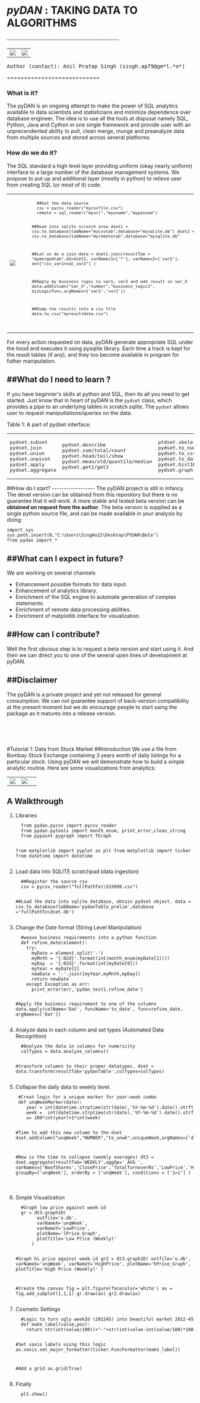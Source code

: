 <h1><color='blue'><b><i>pyDAN</i> : TAKING DATA TO ALGORITHMS</b></color></h1> 
-----------------------------------------------
<table><tr>
<td><img align="middle" src="https://github.com/AnilSingh79/pydan/blob/master/pydan_header.PNG"/></td>
<td><img align="middle" src="https://github.com/AnilSingh79/pydan/blob/master/pyDan.png"/></td>
</tr></table>
<pre>Author (contact): Anil Pratap Singh (singh.ap79@gm*l.*o*)</pre>
===========================

<h3>What is it?</h3>
The pyDAN is an ongoing attempt to make the power of SQL analytics available to data scientists and statisticians and minimize dependence over database engineer. The idea is to use all the tools at disposal namely SQL, Python, Java and Cython in one single framework and provide user with an unprecendented ability to pull, clean merge, munge and preanalyze data from multiple sources and stored across several platforms.

<h3>How do we do it?</h3>
The SQL standard a high level layer providing uniform (okay nearly uniform) interface to a large number of  the database management systems. We propose to put up and additional layer (mostly in python) to relieve user from creating SQL (or most of it) code. 
<table>
<tr>
<td><img align="middle" src="https://github.com/AnilSingh79/pydan/blob/master/pyDan1.PNG"/></td>
<td>
<ol>
  <code><pre>
  ##Set the data source
  csv = pycsv_reader("mycsvfile.csv")
  remote = sql_reader("myurl","myuname","mypasswd")
  
  ##Read into sqlite scratch area
  dset1 = csv.to_database(tabName="mycsvtab",database="mysqlite.db")
  dset2 = csv.to_database(tabName="myremotetab",database="mysqlite.db"
  
  ##Let us do a join
  data = dset1.join(resultTab = "mymergedtab",d2=dset2, 
                  varNames1=['*'], 
                  varNames2=['var2'], 
                  on=["csv_var1=sql_var2"]
                  )
                  
  ##Apply my business logic to var1, var2 and add result in var_X
  data.addColumn("var_X","number","business_logic1",
                 bizLogicFunc,argNames=['var1','var2'])
  
  ##Dump the results into a csv file
  data.to_csv("myresultdata.csv")
</td>
</table>
For every action requested on data, pyDAN generate appropriate SQL under the hood and executes it using pysqlite library. Each time a track is kept for the result tables (if any), and they too become available in program for futher manipulation.

##What do I need to learn ?
-----------------------------
If you have beginner's skills at python and SQL, then its all you need to get started. Just know that in heart of pyDAN is the <code>pydset</code> class, which provides a pipe to an underlying tables in scratch sqlite. The <code>pydset</code> allows user to request maniputlations/queries on the data.
<table>
<tr>
<td>
<pre>
pydset.subset
pydset.join
pydset.union
pydset.unpivot
pydset.apply
pydset.aggregate
</pre>
</td>
<td>
<pre>
pydset.describe
pydset.sum/total/count
pydset.head/tail/show
pydset.mean/std/quantile/median
pydset.get1/get2
</pre>
</td>
<td>
<pre>
ptdset.skeleton
pydset.to_numpy
pydset.to_csv
pydset.to_database
pydset.hist1D
pydset.graph1D
</pre>
</td>
</tr>
<tr>Table 1: A part of pydset interface.</tr>
</table>
##How do I start?
------------------
The pyDAN project is still in infancy. The devel version can be obtained from this repository but there is no guarantee that it will work. A more stable and tested beta version can be <b>obtained on request from the author</b>. The beta version is supplied as a single python source file, and can be made available in your analysis by doing:
<code><pre>
import sys
sys.path.insert(0,"C:\Users\SingAn22\Desktop\PYDAN\Beta")
from pydan import *
</pre></code>

##What can I expect in future?
------------------------------
We are working on several channels
<ul>
 <li> Enhancement possible formats for data input. 
 <li> Enhancement of analytics library.
 <li> Enrichment of the SQL engine to automate generation of complex statements.
 <li> Enrichment of remote data processing abilities.
 <li> Enrichment of matplotlib interface for visualization.
</ul>


##How can I contribute?
----------------------
Well the first obvious step is to request a beta version and start using it. And then we can direct you to one of the several open lines of development at pyDAN.


##Disclaimer
-----------------
The pyDAN is a private project and yet not released for general consumption. We can not guarantee support of back-version compatibility at the present moment but we do encourage people to start using the package as it matures into a release version.

<br><br><br>

#Tutorial 1: Data from Stock Market
##Introduction
We use a file from Bombay Stock Exchange containing 3 years worth of daily listings for a particular stock. Using pyDAN we will demonstrate how to build a simple analytic routine. Here are some visualizations from analytics:
<table>
<tr>
<td><img align="middle" src="https://github.com/AnilSingh79/pydan/blob/master/figure_2.png"/></td>
<td><img align="middle" src="https://github.com/AnilSingh79/pydan/blob/master/figure_1.png"/></td>
<td>
</table>

## A Walkthrough
<ol>
<li> Libraries
<code><pre>
  from pydan.pycsv import pycsv_reader
  from pydan.pytools import month_enum, print_error,clean_string
  from pypaint.pygraph import TGraph

  from matplotlib import pyplot as plt
  from matplotlib import ticker
  from datetime import datetime
</pre></code>
<li> Load data into SQLITE scratchpad (data ingestion)
<code><pre>
  ##Register the source csv
  csv = pycsv_reader("fullPathTo\\533098.csv")
  
  ##Load the data into sqlite database, obtain pydset object.
  data = csv.to_database(tabName='pydanTable_prelim',database ='fullPathTo\\dset.db')
</pre></code>

<li> Change the Date format (String Level Manipulation)
<code><pre>
  #weave business requirements into a python function
  def refine_date(element):
    try:
      myDate = element.split('-')
      myMnth = '{:02d}'.format(int(month_enum(myDate[1])))
      myDay  = '{:02d}'.format(int(myDate[0]))
      myYear = myDate[2]
      newDate = '-'.join([myYear,myMnth,myDay])
      return newDate
    except Exception as err:
      print_error(err,'pydan_test1.refine_date')

  #Apply the business requirement to one of the columns 
  data.apply(colName='Dat', funcName='to_date', func=refine_date, argNames=['Dat'])
</pre></code>

<li> Analyze data in each column and set types (Automated Data Recognition)
<code><pre>
  #Analyze the data in columns for numericity
  colTypes = data.analyze_columns()
  
  #transform columns to their proper datatypes.
  dset = data.transform(resultTab='pydanTable',colTypes=colTypes)
</pre></code>

<li> Collapse the daily data to weekly level. 
<code><pre>
 #Creat logic for a unique marker for year-week combo
 def unqWeekMarker(date):
    year = int(datetime.strptime(str(date),'%Y-%m-%d').date().strftime('%Y'))
    week =  int(datetime.strptime(str(date),'%Y-%m-%d').date().strftime('%W'))
    u= 100*int(year)+1*int(week)
    
 #Time to add this new column to the dset
 dset.addColumn("unqWeek","NUMBER","to_unwk",uniqueWeek,argNames=['date'])

 #Now is the time to collapse (weekly averages)
 dt3 = dset.aggregate(resultTab='WEEKLY',aggOp=' AVG ', 
        varNames=['NoofShares','ClosePrice','TotalTurnoverRs','LowPrice','HighPrice','SpreadCloseOpen'],
        groupBy=['unqWeek'],
        orderBy = ['unqWeek'],
        conditions = ['1=1']
      )

</pre></code>

<li> Simple Visualization
<code><pre>
  #Graph low price against week-id
  gr = dt3.graph1D(
        outfile='o.db',
        varNameX='unqWeek',
        varNameY='LowPrice', 
        plotName='lPrice_Graph',
        plotTitle='Low Price (Weekly)'
      )
      
  #Graph hi price against week-id
  gr2 = dt3.graph1D(
        outfile='o.db',
        varNameX='unqWeek',
        varNameY='HighPrice', 
        plotName='hPrice_Graph',
        plotTitle='High Price (Weekly)'
      )
  
  #Create the canvas
  fig = plt.figure(facecolor='white')
  ax  = fig.add_subplot(1,1,1)
  gr.draw(ax)
  gr2.draw(ax)
  </pre></code>
  
  <li> Cosmetic Settings
  <code><pre>
  #Logic to turn ugly weekId (201245) into beautiful market 2012-45
  def make_label(value,pos):
    return str(int(value/100))+"-"+str(int(value-int(value/100)*100))
  
  #Set xaxis labels using this logic
  ax.xaxis.set_major_formatter(ticker.FuncFormatter(make_label))
  
  #Add a grid
  ax.grid(True)
  </pre></code>

  <li> Finally
  <code><pre>
  plt.show()
  </pre></code>

</ol>

</pre></code>
  



